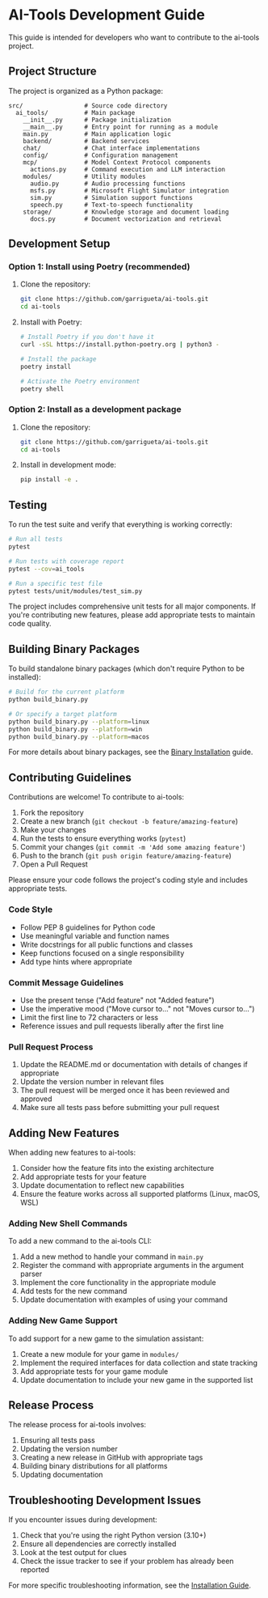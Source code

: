 # AI-Tools Development Guide

This guide is intended for developers who want to contribute to the ai-tools project.

## Project Structure

The project is organized as a Python package:

```
src/                 # Source code directory
  ai_tools/          # Main package
    __init__.py      # Package initialization
    __main__.py      # Entry point for running as a module
    main.py          # Main application logic
    backend/         # Backend services
    chat/            # Chat interface implementations
    config/          # Configuration management
    mcp/             # Model Context Protocol components
      actions.py     # Command execution and LLM interaction
    modules/         # Utility modules
      audio.py       # Audio processing functions
      msfs.py        # Microsoft Flight Simulator integration
      sim.py         # Simulation support functions
      speech.py      # Text-to-speech functionality
    storage/         # Knowledge storage and document loading
      docs.py        # Document vectorization and retrieval
```

## Development Setup

### Option 1: Install using Poetry (recommended)

1. Clone the repository:
   ```bash
   git clone https://github.com/garrigueta/ai-tools.git
   cd ai-tools
   ```

2. Install with Poetry:
   ```bash
   # Install Poetry if you don't have it
   curl -sSL https://install.python-poetry.org | python3 -
   
   # Install the package
   poetry install
   
   # Activate the Poetry environment
   poetry shell
   ```

### Option 2: Install as a development package

1. Clone the repository:
   ```bash
   git clone https://github.com/garrigueta/ai-tools.git
   cd ai-tools
   ```

2. Install in development mode:
   ```bash
   pip install -e .
   ```

## Testing

To run the test suite and verify that everything is working correctly:

```bash
# Run all tests
pytest

# Run tests with coverage report
pytest --cov=ai_tools

# Run a specific test file
pytest tests/unit/modules/test_sim.py
```

The project includes comprehensive unit tests for all major components. If you're contributing new features, please add appropriate tests to maintain code quality.

## Building Binary Packages

To build standalone binary packages (which don't require Python to be installed):

```bash
# Build for the current platform
python build_binary.py

# Or specify a target platform 
python build_binary.py --platform=linux
python build_binary.py --platform=win
python build_binary.py --platform=macos
```

For more details about binary packages, see the [Binary Installation](binary_installation.md) guide.

## Contributing Guidelines

Contributions are welcome! To contribute to ai-tools:

1. Fork the repository
2. Create a new branch (`git checkout -b feature/amazing-feature`)
3. Make your changes
4. Run the tests to ensure everything works (`pytest`)
5. Commit your changes (`git commit -m 'Add some amazing feature'`)
6. Push to the branch (`git push origin feature/amazing-feature`)
7. Open a Pull Request

Please ensure your code follows the project's coding style and includes appropriate tests.

### Code Style

- Follow PEP 8 guidelines for Python code
- Use meaningful variable and function names
- Write docstrings for all public functions and classes
- Keep functions focused on a single responsibility
- Add type hints where appropriate

### Commit Message Guidelines

- Use the present tense ("Add feature" not "Added feature")
- Use the imperative mood ("Move cursor to..." not "Moves cursor to...")
- Limit the first line to 72 characters or less
- Reference issues and pull requests liberally after the first line

### Pull Request Process

1. Update the README.md or documentation with details of changes if appropriate
2. Update the version number in relevant files
3. The pull request will be merged once it has been reviewed and approved
4. Make sure all tests pass before submitting your pull request

## Adding New Features

When adding new features to ai-tools:

1. Consider how the feature fits into the existing architecture
2. Add appropriate tests for your feature
3. Update documentation to reflect new capabilities
4. Ensure the feature works across all supported platforms (Linux, macOS, WSL)

### Adding New Shell Commands

To add a new command to the ai-tools CLI:

1. Add a new method to handle your command in `main.py`
2. Register the command with appropriate arguments in the argument parser
3. Implement the core functionality in the appropriate module
4. Add tests for the new command
5. Update documentation with examples of using your command

### Adding New Game Support

To add support for a new game to the simulation assistant:

1. Create a new module for your game in `modules/`
2. Implement the required interfaces for data collection and state tracking
3. Add appropriate tests for your game module
4. Update documentation to include your new game in the supported list

## Release Process

The release process for ai-tools involves:

1. Ensuring all tests pass
2. Updating the version number
3. Creating a new release in GitHub with appropriate tags
4. Building binary distributions for all platforms
5. Updating documentation

## Troubleshooting Development Issues

If you encounter issues during development:

1. Check that you're using the right Python version (3.10+)
2. Ensure all dependencies are correctly installed
3. Look at the test output for clues
4. Check the issue tracker to see if your problem has already been reported

For more specific troubleshooting information, see the [Installation Guide](installation_guide.md).
